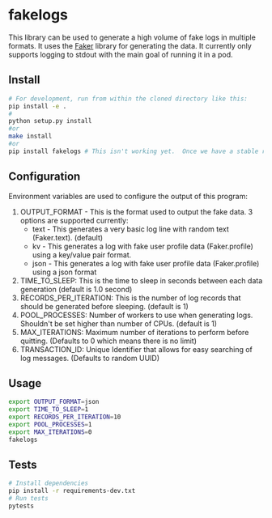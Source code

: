 # fakelogs
This library can be used to generate a high volume of fake logs in multiple formats.  It uses the [Faker](https://faker.readthedocs.io/en/master/) library for generating the data.  It currently only supports logging to stdout with the main goal of running it in a pod.

## Install
```bash
# For development, run from within the cloned directory like this:
pip install -e .
#
python setup.py install
#or 
make install
#or 
pip install fakelogs # This isn't working yet.  Once we have a stable release, it will be pushed to pypi
```

## Configuration
Environment variables are used to configure the output of this program:
1. OUTPUT_FORMAT - This is the format used to output the fake data.  3 options are supported currently:
   * text - This generates a very basic log line with random text (Faker.text). (default)
   * kv - This generates a log with fake user profile data (Faker.profile) using a key/value pair format.
   * json - This generates a log with fake user profile data (Faker.profile) using a json format
2. TIME_TO_SLEEP: This is the time to sleep in seconds between each data generation (default is 1.0 second)
3. RECORDS_PER_ITERATION: This is the number of log records that should be generated before sleeping. (default is 1)
4. POOL_PROCESSES: Number of workers to use when generating logs.  Shouldn't be set higher than number of CPUs. (default is 1)
5. MAX_ITERATIONS: Maximum number of iterations to perform before quitting. (Defaults to 0 which means there is no limit)
6. TRANSACTION_ID: Unique Identifier that allows for easy searching of log messages. (Defaults to random UUID)

## Usage
```bash
export OUTPUT_FORMAT=json
export TIME_TO_SLEEP=1
export RECORDS_PER_ITERATION=10
export POOL_PROCESSES=1
export MAX_ITERATIONS=0
fakelogs
```

## Tests
```bash
# Install dependencies
pip install -r requirements-dev.txt
# Run tests
pytests
```
